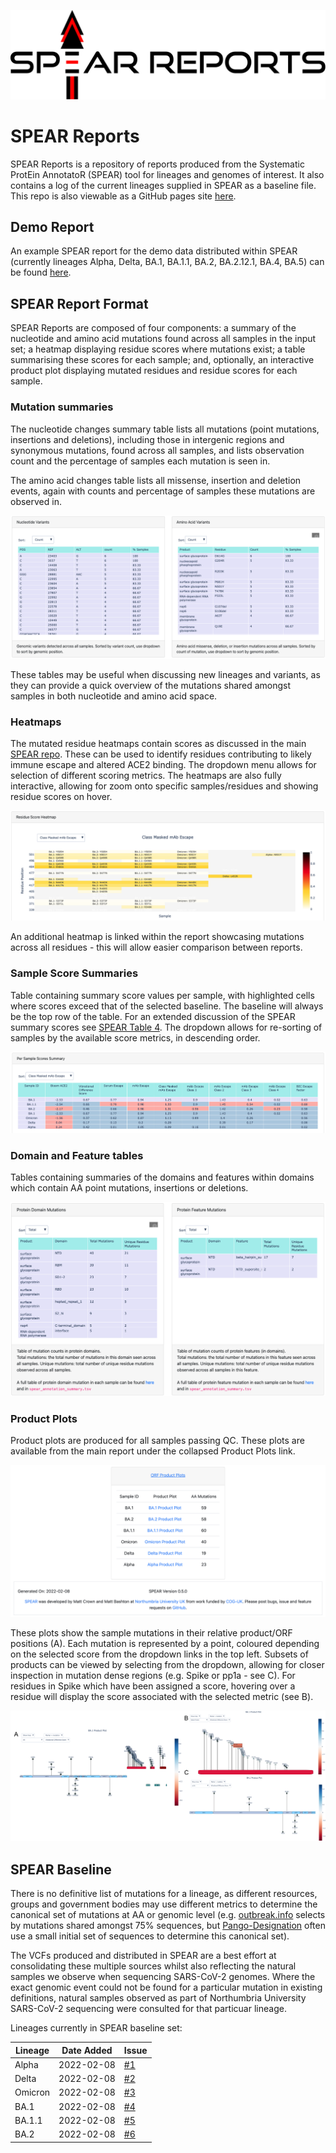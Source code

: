 ![SPEAR Reports Logo](images/SPEAR_REPORTS.svg)

# SPEAR Reports
SPEAR Reports is a repository of reports produced from the Systematic ProtEin AnnotatoR (SPEAR) tool for lineages and genomes of interest. It also contains a log of the current lineages supplied in SPEAR as a baseline file. This repo is also viewable as a GitHub pages site [here](https://m-crown.github.io/SPEAR-Reports).

## Demo Report
An example SPEAR report for the demo data distributed within SPEAR (currently lineages Alpha, Delta, BA.1, BA.1.1, BA.2, BA.2.12.1, BA.4, BA.5) can be found [here](https://m-crown.github.io/SPEAR-Reports/spear_reports/example_vcfs/report.html). 
  
## SPEAR Report Format

SPEAR Reports are composed of four components: a summary of the nucleotide and amino acid mutations found across all samples in the input set; a heatmap displaying residue scores where mutations exist; a table summarising these scores for each sample; and, optionally, an interactive product plot displaying mutated residues and residue scores for each sample. 

### Mutation summaries

The nucleotide changes summary table lists all mutations (point mutations, insertions and deletions), including those in intergenic regions and synonymous mutations, found across all samples, and lists observation count and the percentage of samples each mutation is seen in. 

The amino acid changes table lists all missense, insertion and deletion events, again with counts and percentage of samples these mutations are observed in. 

![mutation tables image](images/mutation_tables.png)

These tables may be useful when discussing new lineages and variants, as they can provide a quick overview of the mutations shared amongst samples in both nucleotide and amino acid space. 

### Heatmaps

The mutated residue heatmaps contain scores as discussed in the main [SPEAR repo](https://github.com/m-crown/SPEAR#scores). These can be used to identify residues contributing to likely immune escape and altered ACE2 binding. The dropdown menu allows for selection of different scoring metrics. The heatmaps are also fully interactive, allowing for zoom onto specific samples/residues and showing residue scores on hover. 

![SPEAR scores heatmap](images/heatmap.png)

An additional heatmap is linked within the report showcasing mutations across all residues -  this will allow easier comparison between reports. 

### Sample Score Summaries

Table containing summary score values per sample, with highlighted cells where scores exceed that of the selected baseline. The baseline will always be the top row of the table. For an extended discussion of the SPEAR summary scores see [SPEAR Table 4](https://github.com/m-crown/SPEAR/blob/main/docs/Table4.md). The dropdown allows for re-sorting of samples by the available score metrics, in descending order. 

![SPEAR scores summary table](images/scores_table.png)

### Domain and Feature tables

Tables containing summaries of the domains and features within domains which contain AA point mutations, insertions or deletions. 

![SPEAR domain and feature tables](images/domain_feature_tables.png)

### Product Plots

Product plots are produced for all samples passing QC. These plots are available from the main report under the collapsed Product Plots link.    

![SPEAR mutation product plot](images/product_plots_table.png)

These plots show the sample mutations in their relative product/ORF positions (A). Each mutation is represented by a point, coloured depending on the selected score from the dropdown links in the top left. Subsets of products can be viewed by selecting from the dropdown, allowing for closer inspection in mutation dense regions (e.g. Spike or pp1a - see C). For residues in Spike which have been assigned a score, hovering over a residue will display the score associated with the selected metric (see B). 

![SPEAR mutation product plot](images/product_plots.png)

## SPEAR Baseline 

There is no definitive list of mutations for a lineage, as different resources, groups and government bodies may use different metrics to determine the canonical set of mutations at AA or genomic level (e.g. [outbreak.info](https://outbreak.info) selects by mutations shared amongst 75% sequences, but [Pango-Designation](https://github.com/cov-lineages/pango-designation/) often use a small initial set of sequences to determine this canonical set). 

The VCFs produced and distributed in SPEAR are a best effort at consolidating these multiple sources whilst also reflecting the natural samples we observe when sequencing SARS-CoV-2 genomes. Where the exact genomic event could not be found for a particular mutation in existing definitions, natural samples observed as part of Northumbria University SARS-CoV-2 sequencing were consulted for that particuar lineage. 

Lineages currently in SPEAR baseline set:  

| Lineage   | Date Added | Issue |
| --------- | ---------- | ----- |
| Alpha | 2022-02-08 | [#1](https://github.com/m-crown/SPEAR-Reports/issues/1) |
| Delta | 2022-02-08 | [#2](https://github.com/m-crown/SPEAR-Reports/issues/2) |
| Omicron | 2022-02-08 | [#3](https://github.com/m-crown/SPEAR-Reports/issues/3) |
| BA.1 | 2022-02-08 | [#4](https://github.com/m-crown/SPEAR-Reports/issues/4) |
| BA.1.1 | 2022-02-08 | [#5](https://github.com/m-crown/SPEAR-Reports/issues/5) |
| BA.2 | 2022-02-08 | [#6](https://github.com/m-crown/SPEAR-Reports/issues/6) | 
